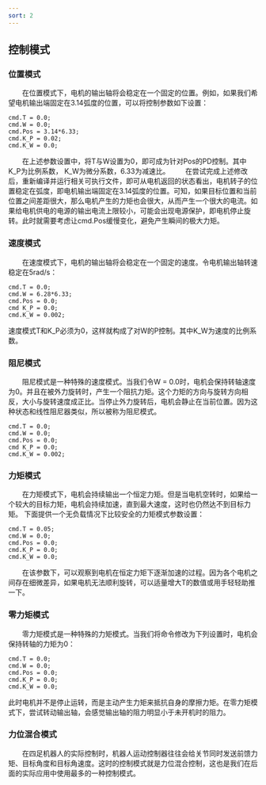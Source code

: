 ```yaml
---
sort: 2
---
```


## 控制模式
### 位置模式
&emsp;&emsp;在位置模式下，电机的输出轴将会稳定在一个固定的位置。例如，如果我们希望电机输出端固定在3.14弧度的位置，可以将控制参数如下设置：
```
cmd.T = 0.0; 
cmd.W = 0.0;
cmd.Pos = 3.14*6.33;
cmd.K_P = 0.02;
cmd.K_W = 0.0;
```
&emsp;&emsp;在上述参数设置中，将T与W设置为0，即可成为针对Pos的PD控制。其中K_P为比例系数， K_W为微分系数，6.33为减速比。
&emsp;&emsp;在尝试完成上述修改后，重新编译并运行相关可执行文件，即可从电机返回的状态看出，电机转子的位置稳定在弧度，即电机输出端固定在3.14弧度的位置。可知，如果目标位置和当前位置之间差距很大，那么电机产生的力矩也会很大，从而产生一个很大的电流。如果给电机供电的电源的输出电流上限较小，可能会出现电源保护，即电机停止旋转。此时就需要考虑让cmd.Pos缓慢变化，避免产生瞬间的极大力矩。

### 速度模式
&emsp;&emsp;在速度模式下，电机的输出轴将会稳定在一个固定的速度。令电机输出轴转速稳定在5rad/s：
```
cmd.T = 0.0;
cmd.W = 6.28*6.33;
cmd.Pos = 0.0;
cmd K_P = 0.0;
cmd.K_W = 0.002;
```
速度模式T和K_P必须为0，这样就构成了对W的P控制。其中K_W为速度的比例系数。

### 阻尼模式
&emsp;&emsp;阻尼模式是一种特殊的速度模式。当我们令W = 0.0时，电机会保持转轴速度为0。并且在被外力旋转时，产生一个阻抗力矩。这个力矩的方向与旋转方向相反，大小与旋转速度成正比。当停止外力旋转后，电机会静止在当前位置。因为这种状态和线性阻尼器类似，所以被称为阻尼模式。
```
cmd.T = 0.0;
cmd.W = 0.0;
cmd.Pos = 0.0;
cmd K_P = 0.0;
cmd.K_W = 0.002;
```

### 力矩模式
&emsp;&emsp;在力矩模式下，电机会持续输出一个恒定力矩。但是当电机空转时，如果给一个较大的目标力矩，电机会持续加速，直到最大速度，这时也仍然达不到目标力矩。
下面提供一个无负载情况下比较安全的力矩模式参数设置：
```
cmd.T = 0.05;
cmd.W = 0.0;
cmd.Pos = 0.0;
cmd.K_P = 0.0;
cmd.K_W = 0.0;
```
&emsp;&emsp;在该参数下，可以观察到电机在恒定力矩下逐渐加速的过程。因为各个电机之间存在细微差异，如果电机无法顺利旋转，可以适量增大T的数值或用手轻轻助推一下。

### 零力矩模式
&emsp;&emsp;零力矩模式是一种特殊的力矩模式。当我们将命令修改为下列设置时，电机会保持转轴的力矩为0：
```
cmd.T = 0.0;
cmd.W = 0.0;
cmd.Pos = 0.0;
cmd.K_P = 0.0;
cmd.K_W = 0.0;
```
此时电机并不是停止运转，而是主动产生力矩来抵抗自身的摩擦力矩。在零力矩模式下，尝试转动输出轴，会感觉输出轴的阻力明显小于未开机时的阻力。

### 力位混合模式
&emsp;&emsp;在四足机器人的实际控制时，机器人运动控制器往往会给关节同时发送前馈力矩、目标角度和目标角速度。这时的控制模式就是力位混合控制，这也是我们在后面的实际应用中使用最多的一种控制模式。
